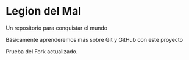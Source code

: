 # Legion del Mal
Un repositorio para conquistar el mundo

Básicamente aprenderemos más sobre Git y GitHub con este proyecto

Prueba del Fork actualizado.
